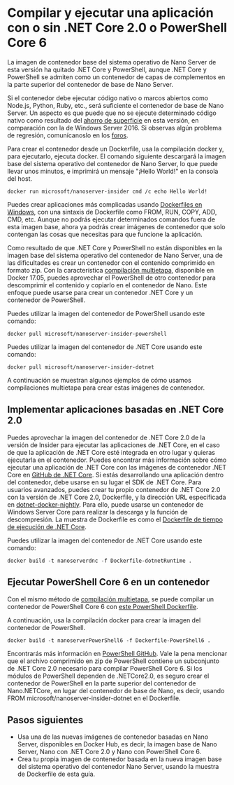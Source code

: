 # <a name="build-and-run-an-application-with-or-without-net-core-20-or-powershell-core-6"></a>Compilar y ejecutar una aplicación con o sin .NET Core 2.0 o PowerShell Core 6

La imagen de contenedor base del sistema operativo de Nano Server de esta versión ha quitado .NET Core y PowerShell, aunque .NET Core y PowerShell se admiten como un contenedor de capas de complementos en la parte superior del contenedor de base de Nano Server.  

Si el contenedor debe ejecutar código nativo o marcos abiertos como Node.js, Python, Ruby, etc., será suficiente el contenedor de base de Nano Server.  Un aspecto es que puede que no se ejecute determinado código nativo como resultado del [ahorro de superficie](https://docs.microsoft.com/windows-server/get-started/nano-in-semi-annual-channel) en esta versión, en comparación con la de Windows Server 2016. Si observas algún problema de regresión, comunícanoslo en los [foros](https://social.msdn.microsoft.com/Forums/home?forum=windowscontainers). 

Para crear el contenedor desde un Dockerfile, usa la compilación docker y, para ejecutarlo, ejecuta docker.  El comando siguiente descargará la imagen base del sistema operativo del contenedor de Nano Server, lo que puede llevar unos minutos, e imprimirá un mensaje "¡Hello World!" en la consola del host.

```
docker run microsoft/nanoserver-insider cmd /c echo Hello World!
```

Puedes crear aplicaciones más complicadas usando [Dockerfiles en Windows](https://docs.microsoft.com/virtualization/windowscontainers/manage-docker/manage-windows-dockerfile), con una sintaxis de Dockerfile como FROM, RUN, COPY, ADD, CMD, etc. Aunque no podrás ejecutar determinados comandos fuera de esta imagen base, ahora ya podrás crear imágenes de contenedor que solo contengan las cosas que necesitas para que funcione la aplicación.

Como resultado de que .NET Core y PowerShell no están disponibles en la imagen base del sistema operativo del contenedor de Nano Server, una de las dificultades es crear un contenedor con el contenido comprimido en formato zip. Con la característica [compilación multietapa](https://docs.docker.com/engine/userguide/eng-image/multistage-build/), disponible en Docker 17.05, puedes aprovechar el PowerShell de otro contenedor para descomprimir el contenido y copiarlo en el contenedor de Nano. Este enfoque puede usarse para crear un contenedor .NET Core y un contenedor de PowerShell. 

Puedes utilizar la imagen del contenedor de PowerShell usando este comando:

```
docker pull microsoft/nanoserver-insider-powershell
```

Puedes utilizar la imagen del contenedor de .NET Core usando este comando:

```
docker pull microsoft/nanoserver-insider-dotnet
```

A continuación se muestran algunos ejemplos de cómo usamos compilaciones multietapa para crear estas imágenes de contenedor.

## <a name="deploy-apps-based-on-net-core-20"></a>Implementar aplicaciones basadas en .NET Core 2.0
Puedes aprovechar la imagen del contenedor de .NET Core 2.0 de la versión de Insider para ejecutar las aplicaciones de .NET Core, en el caso de que la aplicación de .NET Core esté integrada en otro lugar y quieras ejecutarla en el contenedor.  Puedes encontrar más información sobre cómo ejecutar una aplicación de .NET Core con las imágenes de contenedor .NET Core en [GitHub de .NET Core](https://github.com/dotnet/dotnet-docker-nightly).  Si estás desarrollando una aplicación dentro del contenedor, debe usarse en su lugar el SDK de .NET Core.  Para usuarios avanzados, puedes crear tu propio contenedor de .NET Core 2.0 con la versión de .NET Core 2.0, Dockerfile, y la dirección URL especificada en [dotnet-docker-nightly](https://github.com/dotnet/dotnet-docker-nightly/tree/master/2.0). Para ello, puede usarse un contenedor de Windows Server Core para realizar la descarga y la función de descompresión.  La muestra de Dockerfile es como el [Dockerfile de tiempo de ejecución de .NET Core](https://github.com/dotnet/dotnet-docker-nightly/blob/master/2.0/runtime/nanoserver-insider/amd64/Dockerfile).


Puedes utilizar la imagen del contenedor de .NET Core usando este comando:

```
docker build -t nanoserverdnc -f Dockerfile-dotnetRuntime .
```

## <a name="run-powershell-core-6-in-a-container"></a>Ejecutar PowerShell Core 6 en un contenedor
Con el mismo método de [compilación multietapa](https://docs.docker.com/engine/userguide/eng-image/multistage-build/), se puede compilar un contenedor de PowerShell Core 6 con [este PowerShell Dockerfile](https://github.com/PowerShell/PowerShell-Docker/blob/master/release/stable/nanoserver/docker/Dockerfile).


A continuación, usa la compilación docker para crear la imagen del contenedor de PowerShell.

``` 
docker build -t nanoserverPowerShell6 -f Dockerfile-PowerShell6 .
```

Encontrarás más información en [PowerShell GitHub](https://github.com/PowerShell/PowerShell-Docker/tree/master/release).  Vale la pena mencionar que el archivo comprimido en zip de PowerShell contiene un subconjunto de .NET Core 2.0 necesario para compilar PowerShell Core 6.  Si los módulos de PowerShell dependen de .NETCore2.0, es seguro crear el contenedor de PowerShell en la parte superior del contenedor de Nano.NETCore, en lugar del contenedor de base de Nano, es decir, usando FROM microsoft/nanoserver-insider-dotnet en el Dockerfile. 

## <a name="next-steps"></a>Pasos siguientes
- Usa una de las nuevas imágenes de contenedor basadas en Nano Server, disponibles en Docker Hub, es decir, la imagen base de Nano Server, Nano con .NET Core 2.0 y Nano con PowerShell Core 6.
- Crea tu propia imagen de contenedor basada en la nueva imagen base del sistema operativo del contenedor Nano Server, usando la muestra de Dockerfile de esta guía. 
